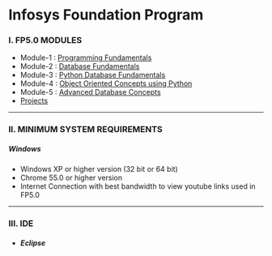 # Infosys Foundation Program

### I. FP5.0 MODULES

* Module-1 : [Programming Fundamentals](https://github.com/valar-m0rghulis/Python/tree/master/Infosys-Foundation-Program/MODULES/Module_1_Programming_Fundamentals)
* Module-2 : [Database Fundamentals](https://github.com/valar-m0rghulis/Python/tree/master/Infosys-Foundation-Program/MODULES/Module_2_Database_Fundamentals)
* Module-3 : [Python Database Fundamentals](https://github.com/valar-m0rghulis/Python/tree/master/Infosys-Foundation-Program/MODULES/Module_3_Python_DB_Integration)
* Module-4 : [Object Oriented Concepts using Python]()
* Module-5 : [Advanced Database Concepts]()
* [Projects](https://github.com/valar-m0rghulis/Python/tree/master/Infosys-Foundation-Program/Projects)

***

### II. MINIMUM SYSTEM REQUIREMENTS 

##### Windows 
* Windows XP or higher version (32 bit or 64 bit)
* Chrome 55.0 or higher version
* Internet Connection with best bandwidth to view youtube links used in FP5.0 

***
### III. IDE

* ##### Eclipse
  